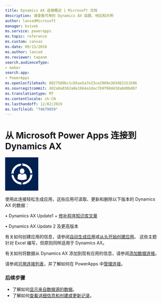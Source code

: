 ```yaml
---
title: Dynamics AX 连接概述 | Microsoft 文档
description: 请查看可用的 Dynamics AX 函数、响应和示例
author: lancedMicrosoft
manager: kvivek
ms.service: powerapps
ms.topic: reference
ms.custom: canvas
ms.date: 09/13/2016
ms.author: lanced
ms.reviewer: tapanm
search.audienceType:
- maker
search.app:
- PowerApps
ms.openlocfilehash: 6027589bc1cb5ae5a7e23ce2969e303d62151b96
ms.sourcegitcommit: dd2a8a0362a8e1b64a1dac7b9f98d43da8d0bd87
ms.translationtype: MT
ms.contentlocale: zh-CN
ms.lasthandoff: 12/02/2019
ms.locfileid: "74679859"
---
```

# <a name="connect-from-microsoft-power-apps-to-dynamics-ax"></a>从 Microsoft Power Apps 连接到 Dynamics AX
![Dynamics AX Online](./media/connection-dynamicsax/dynamics-ax.png)

使用此连接轻松生成应用，这些应用可读取、更新和删除以下版本的 Dynamics AX 的数据：

•    Dynamics AX Update1 + [修补程序知识库文章](https://fix.lcs.dynamics.com/Issue/Resolved?kb=3175021&bugId=3762232&qc=75f75fb7cb5de685683dafada9bdc618a7674bc4e299935b567a28ac02489b5c)

•    Dynamics AX Update 2 及更高版本

有关如何创建应用的信息，请参阅[自动生成应用](../get-started-create-from-data.md)或[从头开始创建应用](../get-started-create-from-blank.md)。 这些主题针对 Excel 编写，但原则同样适用于 Dynamics AX。

有关如何将数据从 Dynamics AX 添加到现有应用的信息，请参阅[添加数据连接](../add-data-connection.md)。

请参阅[可用连接列表](../connections-list.md)，并了解如何在 PowerApps 中[管理连接](../add-manage-connections.md)。

### <a name="next-steps"></a>后续步骤
* 了解如何[显示来自数据源的数据](../add-gallery.md)。
* 了解如何[查看详细信息和创建或更新记录](../add-form.md)。

